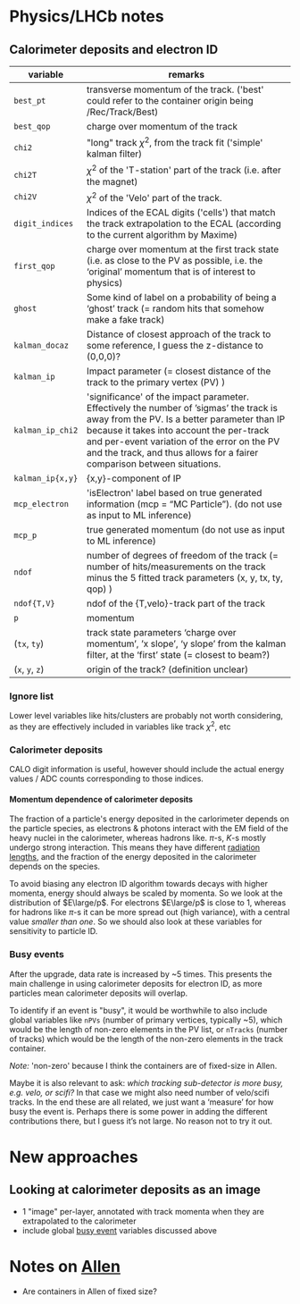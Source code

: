 # Physics/LHCb notes

## Calorimeter deposits and electron ID

| variable | remarks |
|----------|---------|
| `best_pt`  | transverse momentum of the track. ('best' could refer to the container origin being /Rec/Track/Best)
| `best_qop` | charge over momentum of the track
| `chi2` | "long" track $\chi^2$, from the track fit ('simple' kalman filter)
| `chi2T` | $\chi^2$ of the 'T-station' part of the track (i.e. after the magnet)
| `chi2V` | $\chi^2$ of the 'Velo' part of the track.
| `digit_indices` | Indices of the ECAL digits ('cells') that match the track extrapolation to the ECAL (according to the current algorithm by Maxime)
| `first_qop` | charge over momentum at the first track state (i.e. as close to the PV as possible, i.e. the ‘original’ momentum that is of interest to physics)
| `ghost` | Some kind of label on a probability of being a ‘ghost’ track (= random hits that somehow make a fake track)
| `kalman_docaz` | Distance of closest approach of the track to some reference, I guess the z-distance to (0,0,0)?
| `kalman_ip` | Impact parameter (= closest distance of the track to the primary vertex (PV) )
| `kalman_ip_chi2` | 'significance' of the impact parameter. Effectively the number of ’sigmas’ the track is away from the PV. Is a better parameter than IP because it takes into account the per-track and per-event variation of the error on the PV and the track, and thus allows for a fairer comparison between situations.
| `kalman_ip{x,y}` | {x,y}-component of IP
| `mcp_electron` | 'isElectron' label based on true generated information (mcp = “MC Particle”). (do not use as input to ML inference)
| `mcp_p` | true generated momentum (do not use as input to ML inference)
| `ndof` | number of degrees of freedom of the track (= number of hits/measurements on the track minus the 5 fitted track parameters (x, y, tx, ty, qop) )
| `ndof{T,V}` | ndof of the {T,velo}-track part of the track
| `p` | momentum
| (`tx`, `ty`) | track state parameters ‘charge over momentum’, ’x slope’, ‘y slope’ from the kalman filter, at the ‘first’ state (= closest to beam?)
| (`x`, `y`, `z`) | origin of the track? (definition unclear)

### Ignore list
Lower level variables like hits/clusters are probably not worth considering, as they are effectively
included in variables like track $\chi^2$, etc

### Calorimeter deposits
CALO digit information is useful, however should include the actual energy values / ADC counts
corresponding to those indices.

#### Momentum dependence of calorimeter deposits
The fraction of a particle's energy deposited in the carlorimeter depends on the particle species,
as electrons & photons interact with the EM field of the heavy nuclei in the calorimeter, whereas
hadrons like. $\pi$-s, $K$-s mostly undergo strong interaction.  This means they have different
[radiation lengths](https://en.wikipedia.org/wiki/Radiation_length), and the fraction of the energy
deposited in the calorimeter depends on the species.

To avoid biasing any electron ID algorithm towards decays with higher momenta, energy should always
be scaled by momenta.  So we look at the distribution of $E\large/p$.  For electrons $E\large/p$
is close to 1, whereas for hadrons like $\pi$-s it can be more spread out (high variance), with a
central value _smaller than one_.  So we should also look at these variables for sensitivity to
particle ID.

### Busy events
After the upgrade, data rate is increased by ~5 times.  This presents the main challenge in using
calorimeter deposits for electron ID, as more particles mean calorimeter deposits will overlap.

To identify if an event is "busy", it would be worthwhile to also include global variables like
`nPVs` (number of primary vertices, typically ~5), which would be the length of non-zero elements
in the PV list, or `nTracks` (number of tracks) which would be the length of the non-zero elements
in the track container.

*Note:* 'non-zero' because I think the containers are of fixed-size in Allen.

Maybe it is also relevant to ask: *which tracking sub-detector is more busy, e.g. velo, or scifi?*
In that case we might also need number of velo/scifi tracks.  In the end these are all related, we
just want a ‘measure’ for how busy the event is. Perhaps there is some power in adding the different
contributions there, but I guess it’s not large. No reason not to try it out.

# New approaches

## Looking at calorimeter deposits as an image
- 1 "image" per-layer, annotated with track momenta when they are extrapolated to the calorimeter
- include global [busy event](#busy-events) variables discussed above

# Notes on [Allen](https://gitlab.cern.ch/lhcb/Allen)
- Are containers in Allen of fixed size?
